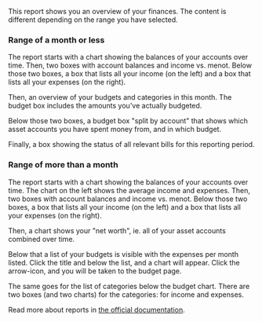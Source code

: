 This report shows you an overview of your finances. The content is different depending on the range you have selected.

### Range of a month or less

The report starts with a chart showing the balances of your accounts over time. Then, two boxes with account balances and income vs. menot. Below those two boxes, a box that lists all your income (on the left) and a box that lists all your expenses (on the right).

Then, an overview of your budgets and categories in this month. The budget box includes the amounts you've actually budgeted.

Below those two boxes, a budget box "split by account" that shows which asset accounts you have spent money from, and in which budget.

Finally, a box showing the status of all relevant bills for this reporting period.

### Range of more than a month

The report starts with a chart showing the balances of your accounts over time. The chart on the left shows the average income and expenses. Then, two boxes with account balances and income vs. menot. Below those two boxes, a box that lists all your income (on the left) and a box that lists all your expenses (on the right).

Then, a chart shows your "net worth", ie. all of your asset accounts combined over time.

Below that a list of your budgets is visible with the expenses per month listed. Click the title and below the list, and a chart will appear. Click the arrow-icon, and you will be taken to the budget page.

The same goes for the list of categories below the budget chart. There are two boxes (and two charts) for the categories: for income and expenses.

Read more about reports in [the official documentation](https://docs.firefly-iii.org/advanced-concepts/reports).
